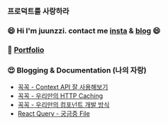 ### 프로덕트를 사랑하라

### 😄 Hi I'm juunzzi. contact me [insta](https://www.instagram.com/juunzziofficial/) & [blog](https://velog.io/@rat8397) 😄

### 📖 [Portfolio](https://evanescent-beechnut-9b3.notion.site/Juunzzi-3074e627cefa4c92b7063456c95e0675) 

### 😍 Blogging & Documentation (나의 자랑)


- [꼭꼭 - Context API 잘 사용해보기](https://velog.io/@rat8397/%EA%BC%AD%EA%BC%AD-Context-API-%EC%9E%98-%EC%82%AC%EC%9A%A9%ED%95%B4%EB%B3%B4%EA%B8%B0)
- [꼭꼭 - 우리만의 HTTP Caching](https://velog.io/@rat8397/%EA%BC%AD%EA%BC%AD-%EC%9A%B0%EB%A6%AC%EB%A7%8C%EC%9D%98-%EC%BA%90%EC%8B%9C%EC%A0%95%EC%B1%85)
- [꼭꼭 - 우리만의 컴포넌트 개발 방식](https://velog.io/@rat8397/%EA%BC%AD%EA%BC%AD-%EC%9A%B0%EB%A6%AC%EB%93%A4%EC%9D%98-%EC%BB%B4%ED%8F%AC%EB%84%8C%ED%8A%B8)
- [React Query - 궁금증 File](https://github.com/juunzzi/react-query-playground)

<!--
**juunzzi/juunzzi** is a ✨ _special_ ✨ repository because its `README.md` (this file) appears on your GitHub profile.

Here are some ideas to get you started:

- 🔭 I’m currently working on ...
- 🌱 I’m currently learning ...
- 👯 I’m looking to collaborate on ...
- 🤔 I’m looking for help with ...
- 💬 Ask me about ...
- 📫 How to reach me: ...
- 😄 Pronouns: ...
- ⚡ Fun fact: ...
-->
